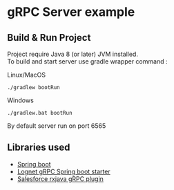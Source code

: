 # gRPC Server example

## Build & Run Project

Project require Java 8 (or later) JVM installed.  
To build and start server use gradle wrapper command : 

Linux/MacOS
```SH
./gradlew bootRun
```

Windows
```SH
./gradlew.bat bootRun
```

By default server run on port 6565


## Libraries used

* [Spring boot](https://spring.io/projects/spring-boot)
* [Lognet gRPC Spring boot starter](https://github.com/LogNet/grpc-spring-boot-starter)
* [Salesforce rxjava gRPC plugin ](https://github.com/salesforce/reactive-grpc/tree/master/rx-java)
